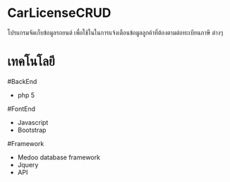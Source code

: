 # CarLicenseCRUD
โปรแกรมจัดเก็บข้อมูลรถยนต์ เพื่อใช้ในในการแจ้งเตือนข้อมูลลูกค้าที่ต้องตามต่อทะเบียนภาษี ต่างๆ
# เทคโนโลยี
#BackEnd
- php 5

#FontEnd
- Javascript
- Bootstrap

#Framework 
- Medoo database framework
- Jquery
- API
